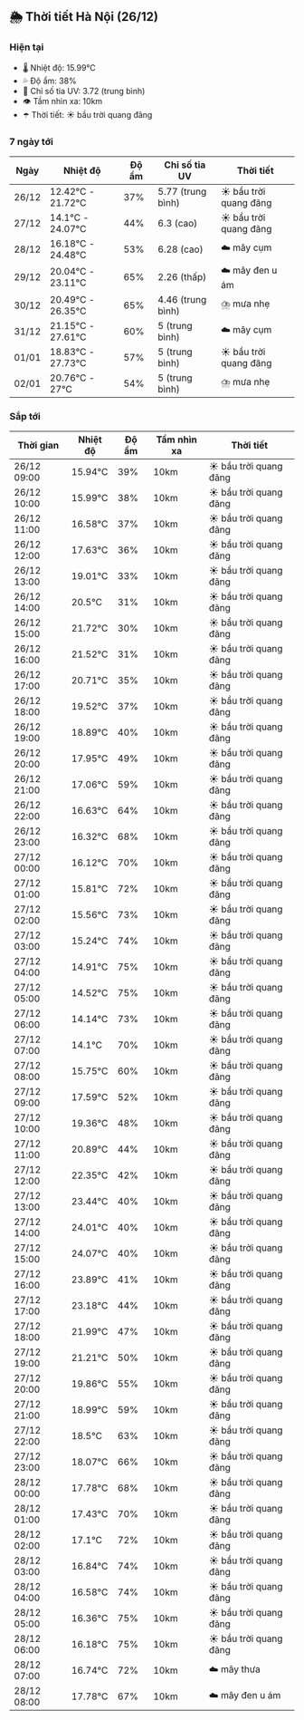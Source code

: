 ## 🌦️ Thời tiết Hà Nội (26/12)

### Hiện tại

- 🌡️ Nhiệt độ: 15.99℃
- 💦 Độ ẩm: 38%
- 🌟 Chỉ số tia UV: 3.72 (trung bình)
- 👁️ Tầm nhìn xa: 10km
- ☂️ Thời tiết: ☀️ bầu trời quang đãng

### 7 ngày tới

| Ngày | Nhiệt độ | Độ ẩm | Chỉ số tia UV | Thời tiết |
| --- | --- | --- | --- | --- |
| 26/12 | 12.42℃ - 21.72℃ | 37% | 5.77 (trung bình) | ☀️ bầu trời quang đãng |
| 27/12 | 14.1℃ - 24.07℃ | 44% | 6.3 (cao) | ☀️ bầu trời quang đãng |
| 28/12 | 16.18℃ - 24.48℃ | 53% | 6.28 (cao) | ☁️ mây cụm |
| 29/12 | 20.04℃ - 23.11℃ | 65% | 2.26 (thấp) | ☁️ mây đen u ám |
| 30/12 | 20.49℃ - 26.35℃ | 65% | 4.46 (trung bình) | ⛈️ mưa nhẹ |
| 31/12 | 21.15℃ - 27.61℃ | 60% | 5 (trung bình) | ☁️ mây cụm |
| 01/01 | 18.83℃ - 27.73℃ | 57% | 5 (trung bình) | ☀️ bầu trời quang đãng |
| 02/01 | 20.76℃ - 27℃ | 54% | 5 (trung bình) | ⛈️ mưa nhẹ |

### Sắp tới

| Thời gian | Nhiệt độ | Độ ẩm | Tầm nhìn xa | Thời tiết |
| --- | --- | --- | --- | --- |
| 26/12 09:00 | 15.94℃ | 39% | 10km | ☀️ bầu trời quang đãng |
| 26/12 10:00 | 15.99℃ | 38% | 10km | ☀️ bầu trời quang đãng |
| 26/12 11:00 | 16.58℃ | 37% | 10km | ☀️ bầu trời quang đãng |
| 26/12 12:00 | 17.63℃ | 36% | 10km | ☀️ bầu trời quang đãng |
| 26/12 13:00 | 19.01℃ | 33% | 10km | ☀️ bầu trời quang đãng |
| 26/12 14:00 | 20.5℃ | 31% | 10km | ☀️ bầu trời quang đãng |
| 26/12 15:00 | 21.72℃ | 30% | 10km | ☀️ bầu trời quang đãng |
| 26/12 16:00 | 21.52℃ | 31% | 10km | ☀️ bầu trời quang đãng |
| 26/12 17:00 | 20.71℃ | 35% | 10km | ☀️ bầu trời quang đãng |
| 26/12 18:00 | 19.52℃ | 37% | 10km | ☀️ bầu trời quang đãng |
| 26/12 19:00 | 18.89℃ | 40% | 10km | ☀️ bầu trời quang đãng |
| 26/12 20:00 | 17.95℃ | 49% | 10km | ☀️ bầu trời quang đãng |
| 26/12 21:00 | 17.06℃ | 59% | 10km | ☀️ bầu trời quang đãng |
| 26/12 22:00 | 16.63℃ | 64% | 10km | ☀️ bầu trời quang đãng |
| 26/12 23:00 | 16.32℃ | 68% | 10km | ☀️ bầu trời quang đãng |
| 27/12 00:00 | 16.12℃ | 70% | 10km | ☀️ bầu trời quang đãng |
| 27/12 01:00 | 15.81℃ | 72% | 10km | ☀️ bầu trời quang đãng |
| 27/12 02:00 | 15.56℃ | 73% | 10km | ☀️ bầu trời quang đãng |
| 27/12 03:00 | 15.24℃ | 74% | 10km | ☀️ bầu trời quang đãng |
| 27/12 04:00 | 14.91℃ | 75% | 10km | ☀️ bầu trời quang đãng |
| 27/12 05:00 | 14.52℃ | 75% | 10km | ☀️ bầu trời quang đãng |
| 27/12 06:00 | 14.14℃ | 73% | 10km | ☀️ bầu trời quang đãng |
| 27/12 07:00 | 14.1℃ | 70% | 10km | ☀️ bầu trời quang đãng |
| 27/12 08:00 | 15.75℃ | 60% | 10km | ☀️ bầu trời quang đãng |
| 27/12 09:00 | 17.59℃ | 52% | 10km | ☀️ bầu trời quang đãng |
| 27/12 10:00 | 19.36℃ | 48% | 10km | ☀️ bầu trời quang đãng |
| 27/12 11:00 | 20.89℃ | 44% | 10km | ☀️ bầu trời quang đãng |
| 27/12 12:00 | 22.35℃ | 42% | 10km | ☀️ bầu trời quang đãng |
| 27/12 13:00 | 23.44℃ | 40% | 10km | ☀️ bầu trời quang đãng |
| 27/12 14:00 | 24.01℃ | 40% | 10km | ☀️ bầu trời quang đãng |
| 27/12 15:00 | 24.07℃ | 40% | 10km | ☀️ bầu trời quang đãng |
| 27/12 16:00 | 23.89℃ | 41% | 10km | ☀️ bầu trời quang đãng |
| 27/12 17:00 | 23.18℃ | 44% | 10km | ☀️ bầu trời quang đãng |
| 27/12 18:00 | 21.99℃ | 47% | 10km | ☀️ bầu trời quang đãng |
| 27/12 19:00 | 21.21℃ | 50% | 10km | ☀️ bầu trời quang đãng |
| 27/12 20:00 | 19.86℃ | 55% | 10km | ☀️ bầu trời quang đãng |
| 27/12 21:00 | 18.99℃ | 59% | 10km | ☀️ bầu trời quang đãng |
| 27/12 22:00 | 18.5℃ | 63% | 10km | ☀️ bầu trời quang đãng |
| 27/12 23:00 | 18.07℃ | 66% | 10km | ☀️ bầu trời quang đãng |
| 28/12 00:00 | 17.78℃ | 68% | 10km | ☀️ bầu trời quang đãng |
| 28/12 01:00 | 17.43℃ | 70% | 10km | ☀️ bầu trời quang đãng |
| 28/12 02:00 | 17.1℃ | 72% | 10km | ☀️ bầu trời quang đãng |
| 28/12 03:00 | 16.84℃ | 74% | 10km | ☀️ bầu trời quang đãng |
| 28/12 04:00 | 16.58℃ | 74% | 10km | ☀️ bầu trời quang đãng |
| 28/12 05:00 | 16.36℃ | 75% | 10km | ☀️ bầu trời quang đãng |
| 28/12 06:00 | 16.18℃ | 75% | 10km | ☀️ bầu trời quang đãng |
| 28/12 07:00 | 16.74℃ | 72% | 10km | ☁️ mây thưa |
| 28/12 08:00 | 17.78℃ | 67% | 10km | ☁️ mây đen u ám |
